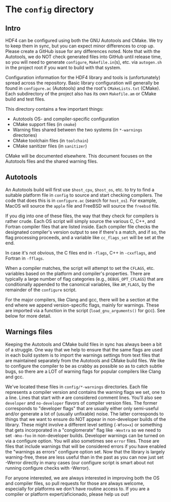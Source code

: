 # The `config` directory

## Intro

HDF4 can be configured using both the GNU Autotools and CMake. We try to keep
them in sync, but you can expect minor differences to crop up. Please create
a GitHub issue for any differences noted. Note that with the Autotools, we
do NOT check generated files into GitHub until release time, so you will
need to generate `configure`, `Makefile.in`(s), etc. via `autogen.sh` in the
project root if you want to build with that system.

Configuration information for the HDF4 library and tools is (unfortunately)
spread across the repository. Basic library configuration will generally
be found in `configure.ac` (Autotools) and the root's `CMakeLists.txt` (CMake).
Each subdirectory of the project also has its own `Makefile.am` or CMake build
and test files.

This directory contains a few important things:

* Autotools OS- and compiler-specific configuration
* CMake support files (in `cmake`)
* Warning files shared between the two systems (in `*-warnings` directories)
* CMake toolchain files (in `toolchain`)
* CMake sanitizer files (in `sanitizer`)

CMake will be documented elsewhere. This document focuses on the Autotools files
and the shared warning files.

## Autotools

An Autotools build will first use `$host_cpu`, `$host_os`, etc. to try to find a
suitable platform file in `config` to source and start checking compilers. The
code that does this is in `configure.ac` (search for `host_os`). For example,
MacOS will source the `apple` file and FreeBSD will source the `freebsd` file.

If you dig into one of these files, the way that they check for compilers is
rather crude. Each OS script will simply source the various C, C++, and
Fortran compiler files that are listed inside. Each compiler file checks
the designated compiler's version output to see if there's a match, and if so,
the flag processing proceeds, and a variable like `cc_flags_set` will be set
at the end.

In case it's not obvious, the C files end in `-flags`, C++ in `-cxxflags`, and
Fortran in `-fflags`.

When a compiler matches, the script will attempt to set the `CFLAGS`, etc.
variables based on the platform and compiler's properties. There are typically
a large number of flag categories (e.g., `DEBUG_OPT_CFLAGS`) that are
conditionally appended to the canonical variables, like `AM_FLAGS`, by the
remainder of the `configure` script.

For the major compilers, like Clang and gcc, there will be a section at the
end where we append version-specific flags, mainly for warnings. These are
imported via a function in the script (`load_gnu_arguments()` for gcc). See
below for more detail.

## Warnings files

Keeping the Autotools and CMake build files in sync has always been a bit of a
struggle. One way that we help to ensure that the same flags are used in each
build system is to import the warnings settings from text files that are
maintained separately from the Autotools and CMake build files. We like to
configure the compiler to be as crabby as possible so as to catch subtle bugs,
so there are a LOT of warning flags for popular compilers like Clang and gcc.

We've located these files in `config/*-warnings` directories. Each file
represents a compiler version and contains the warning flags we set, one to a
line. Lines that start with `#` are considered comment lines. You'll also see
`developer` and `no-developer` flavors of compiler version files. The former
corresponds to "developer flags" that are usually either only semi-useful and/or
generate a lot of (usually unfixable) noise. The latter corresponds to things
that we want to ensure do NOT appear in non-developer builds of the library.
These might involve a different level setting (`-Wfoo=x`) or something that
gets incorporated in a "conglomerate" flag like `-Wextra` so we need to set
`-Wno-foo` in non-developer builds. Developer warnings can be turned on
via a configure option. You will also sometimes see `error` files. Those are
files that include warnings that will be considered errors if you have enabled
the "warnings as errors" configure option set. Now that the library is largely
warning-free, these are less useful than in the past as you can now just set
-Werror directly in many cases (our configure script is smart about not running
configure checks with -Werror).

For anyone interested, we are always interested in improving both the OS and
compiler files, so pull requests for those are always welcome, especially for
platforms we don't have routine access to. If you are a compiler or platform
expert/aficionado, please help us out!
